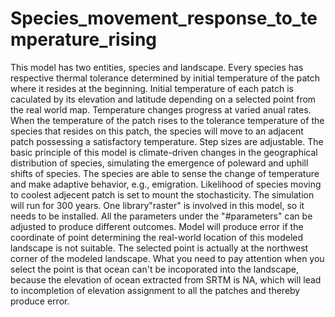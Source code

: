 # Species_movement_response_to_temperature_rising
This model has two entities, species and landscape. Every species has respective thermal tolerance determined by initial temperature of the patch where it resides at the beginning. Initial temperature of each patch is caculated by its elevation and latitude depending on a selected point from the real world map. Temperature changes progress at varied anual rates. When the temperature of the patch rises to  the  tolerance  temperature  of  the  species  that  resides  on  this  patch,  the  species  will move to an adjacent patch possessing a satisfactory temperature. Step sizes are adjustable. The basic principle of this model is climate-driven changes in the geographical distribution of species, simulating the emergence of poleward and uphill shifts of species. The species are able to sense the change of temperature and make adaptive behavior, e.g., emigration. Likelihood of species moving to coolest adjecent patch is set to mount the stochasticity. The simulation will run for 300 years.
One library"raster" is involved in this model, so it needs to be installed. All the parameters under the "#parameters" can be adjusted to produce different outcomes. Model will produce error if the coordinate of point determining the real-world location of this modeled landscape is not suitable. The selected point is actually at the northwest corner of the modeled landscape. What you need to pay attention when you select the point is that ocean can't be incoporated into the landscape, because the elevation of ocean extracted from SRTM is NA, which will lead to incompletion of elevation assignment to all the patches and thereby produce error.
